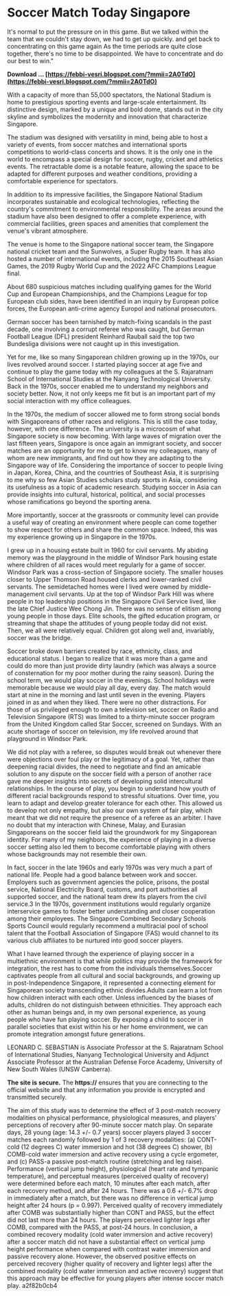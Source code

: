 # Soccer Match Today Singapore
  
It's normal to put the pressure on in this game. But we talked within the team that we couldn't stay down, we had to get up quickly. and get back to concentrating on this game again As the time periods are quite close together, there's no time to be disappointed. We have to concentrate and do our best to win."
 
**Download … [https://febbi-vesri.blogspot.com/?mmii=2A0TdO](https://febbi-vesri.blogspot.com/?mmii=2A0TdO)**


 
With a capacity of more than 55,000 spectators, the National Stadium is home to prestigious sporting events and large-scale entertainment. Its distinctive design, marked by a unique and bold dome, stands out in the city skyline and symbolizes the modernity and innovation that characterize Singapore.
 
The stadium was designed with versatility in mind, being able to host a variety of events, from soccer matches and international sports competitions to world-class concerts and shows. It is the only one in the world to encompass a special design for soccer, rugby, cricket and athletics events. The retractable dome is a notable feature, allowing the space to be adapted for different purposes and weather conditions, providing a comfortable experience for spectators.
 
In addition to its impressive facilities, the Singapore National Stadium incorporates sustainable and ecological technologies, reflecting the country's commitment to environmental responsibility. The areas around the stadium have also been designed to offer a complete experience, with commercial facilities, green spaces and amenities that complement the venue's vibrant atmosphere.
 
The venue is home to the Singapore national soccer team, the Singapore national cricket team and the Sunwolves, a Super Rugby team. It has also hosted a number of international events, including the 2015 Southeast Asian Games, the 2019 Rugby World Cup and the 2022 AFC Champions League final.

About 680 suspicious matches including qualifying games for the World Cup and European Championships, and the Champions League for top European club sides, have been identified in an inquiry by European police forces, the European anti-crime agency Europol and national prosecutors.
 
German soccer has been tarnished by match-fixing scandals in the past decade, one involving a corrupt referee who was caught, but German Football League (DFL) president Reinhard Rauball said the top two Bundesliga divisions were not caught up in this investigation.
 
Yet for me, like so many Singaporean children growing up in the 1970s, our lives revolved around soccer. I started playing soccer at age five and continue to play the game today with my colleagues at the S. Rajaratnam School of International Studies at the Nanyang Technological University. Back in the 1970s, soccer enabled me to understand my neighbors and society better. Now, it not only keeps me fit but is an important part of my social interaction with my office colleagues.
 
In the 1970s, the medium of soccer allowed me to form strong social bonds with Singaporeans of other races and religions. This is still the case today, however, with one difference. The university is a microcosm of what Singapore society is now becoming. With large waves of migration over the last fifteen years, Singapore is once again an immigrant society, and soccer matches are an opportunity for me to get to know my colleagues, many of whom are new immigrants, and find out how they are adapting to the Singapore way of life. Considering the importance of soccer to people living in Japan, Korea, China, and the countries of Southeast Asia, it is surprising to me why so few Asian Studies scholars study sports in Asia, considering its usefulness as a topic of academic research. Studying soccer in Asia can provide insights into cultural, historical, political, and social processes whose ramifications go beyond the sporting arena.
 
More importantly, soccer at the grassroots or community level can provide a useful way of creating an environment where people can come together to show respect for others and share the common space. Indeed, this was my experience growing up in Singapore in the 1970s.
 
I grew up in a housing estate built in 1960 for civil servants. My abiding memory was the playground in the middle of Windsor Park housing estate where children of all races would meet regularly for a game of soccer. Windsor Park was a cross-section of Singapore society. The smaller houses closer to Upper Thomson Road housed clerks and lower-ranked civil servants. The semidetached homes were I lived were owned by middle-management civil servants. Up at the top of Windsor Park Hill was where people in top leadership positions in the Singapore Civil Service lived, like the late Chief Justice Wee Chong Jin. There was no sense of elitism among young people in those days. Elite schools, the gifted education program, or streaming that shape the attitudes of young people today did not exist. Then, we all were relatively equal. Children got along well and, invariably, soccer was the bridge.
 
Soccer broke down barriers created by race, ethnicity, class, and educational status. I began to realize that it was more than a game and could do more than just provide dirty laundry (which was always a source of consternation for my poor mother during the rainy season). During the school term, we would play soccer in the evenings. School holidays were memorable because we would play all day, every day. The match would start at nine in the morning and last until seven in the evening. Players joined in as and when they liked. There were no other distractions. For those of us privileged enough to own a television set, soccer on Radio and Television Singapore (RTS) was limited to a thirty-minute soccer program from the United Kingdom called Star Soccer, screened on Sundays. With an acute shortage of soccer on television, my life revolved around that playground in Windsor Park.
 
We did not play with a referee, so disputes would break out whenever there were objections over foul play or the legitimacy of a goal. Yet, rather than deepening racial divides, the need to negotiate and find an amicable solution to any dispute on the soccer field with a person of another race gave me deeper insights into secrets of developing solid intercultural relationships. In the course of play, you begin to understand how youth of different racial backgrounds respond to stressful situations. Over time, you learn to adapt and develop greater tolerance for each other. This allowed us to develop not only empathy, but also our own system of fair play, which meant that we did not require the presence of a referee as an arbiter. I have no doubt that my interaction with Chinese, Malay, and Eurasian Singaporeans on the soccer field laid the groundwork for my Singaporean identity. For many of my neighbors, the experience of playing in a diverse soccer setting also led them to become comfortable playing with others whose backgrounds may not resemble their own.
 
In fact, soccer in the late 1960s and early 1970s was very much a part of national life. People had a good balance between work and soccer. Employers such as government agencies the police, prisons, the postal service, National Electricity Board, customs, and port authorities all supported soccer, and the national team drew its players from the civil service.3 In the 1970s, government institutions would regularly organize interservice games to foster better understanding and closer cooperation among their employees. The Singapore Combined Secondary Schools Sports Council would regularly recommend a multiracial pool of school talent that the Football Association of Singapore (FAS) would channel to its various club affiliates to be nurtured into good soccer players.
 
What I have learned through the experience of playing soccer in a multiethnic environment is that while politics may provide the framework for integration, the rest has to come from the individuals themselves.Soccer captivates people from all cultural and social backgrounds, and growing up in post-Independence Singapore, it represented a connecting element for Singaporean society transcending ethnic divides.Adults can learn a lot from how children interact with each other. Unless influenced by the biases of adults, children do not distinguish between ethnicities. They approach each other as human beings and, in my own personal experience, as young people who have fun playing soccer. By exposing a child to soccer in parallel societies that exist within his or her home environment, we can promote integration amongst future generations.
 
LEONARD C. SEBASTIAN is Associate Professor at the S. Rajaratnam School of International Studies, Nanyang Technological University and Adjunct Associate Professor at the Australian Defense Force Academy, University of New South Wales (UNSW Canberra).
 
**The site is secure.** 
 The **https://** ensures that you are connecting to the official website and that any information you provide is encrypted and transmitted securely.
 
The aim of this study was to determine the effect of 3 post-match recovery modalities on physical performance, physiological measures, and players' perceptions of recovery after 90-minute soccer match play. On separate days, 28 young (age: 14.3 +/- 0.7 years) soccer players played 3 soccer matches each randomly followed by 1 of 3 recovery modalities: (a) CONT-cold (12 degrees C) water immersion and hot (38 degrees C) shower, (b) COMB-cold water immersion and active recovery using a cycle ergometer, and (c) PASS-a passive post-match routine (stretching and leg raise). Performance (vertical jump height), physiological (heart rate and tympanic temperature), and perceptual measures (perceived quality of recovery) were determined before each match, 10 minutes after each match, after each recovery method, and after 24 hours. There was a 0.6 +/- 6.7% drop in immediately after a match, but there was no difference in vertical jump height after 24 hours (p = 0.997). Perceived quality of recovery immediately after COMB was substantially higher than CONT and PASS, but the effect did not last more than 24 hours. The players perceived lighter legs after COMB, compared with the PASS, at post-24 hours. In conclusion, a combined recovery modality (cold water immersion and active recovery) after a soccer match did not have a substantial effect on vertical jump height performance when compared with contrast water immersion and passive recovery alone. However, the observed positive effects on perceived recovery (higher quality of recovery and lighter legs) after the combined modality (cold water immersion and active recovery) suggest that this approach may be effective for young players after intense soccer match play.
 a2f82b0cb4
 
